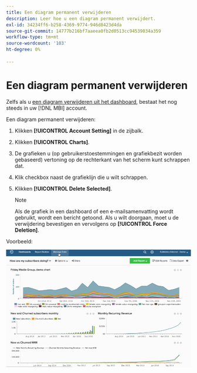 ```yaml
---
title: Een diagram permanent verwijderen
description: Leer hoe u een diagram permanent verwijdert.
exl-id: 34234ff6-b258-4369-9774-946d8423d4da
source-git-commit: 14777b216bf7aaeea0fb2d0513cc94539034a359
workflow-type: tm+mt
source-wordcount: '103'
ht-degree: 0%

---
```


# Een diagram permanent verwijderen

Zelfs als u [een diagram verwijderen uit het dashboard](../../data-user/dashboards/remove-charts-dashboard.md), bestaat het nog steeds in uw [!DNL MBI] account.

Een diagram permanent verwijderen:

1. Klikken **[!UICONTROL Account Setting]** in de zijbalk.

1. Klikken **[!UICONTROL Charts]**.

1. De grafieken u (op gebruikerstoestemmingen en grafiekbezit worden gebaseerd) vertoning op de rechterkant van het scherm kunt schrappen dat.

1. Klik checkbox naast de grafieklijn die u wilt schrappen.

1. Klikken **[!UICONTROL Delete Selected]**.

   >[!NOTE]
   >
   >Als de grafiek in een dashboard of een e-mailsamenvatting wordt gebruikt, wordt een bericht getoond. Als u wilt doorgaan, moet u de verwijdering bevestigen en vervolgens op **[!UICONTROL Force Deletion]**.

Voorbeeld:

![een diagram verwijderen](../../assets/deletechart.gif)<!--{: width="630" height="402"}-->
